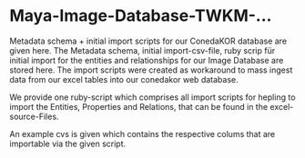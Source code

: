 # Maya-Image-Database-TWKM-...
Metadata schema + initial import scripts for our ConedaKOR database are given here. 
The Metadata schema, initial import-csv-file, ruby scrip für initial import for the entities and relationships for our Image Database are stored here. 
The import scripts were  created as workaround to mass ingest data 
from our excel tables into our conedakor web database. 

We provide one ruby-script which comprises all import scripts for hepling to import the Entities, Properties and Relations, that can be found in the excel-source-Files. 

An example cvs is given which contains the respective colums that are importable via the given script. 

